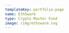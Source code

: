 ```yaml
---
templateKey: portfolio-page
name: EthSwarm
type: Crypto Master Fund
image: /img/ethswarm.svg
---
```

